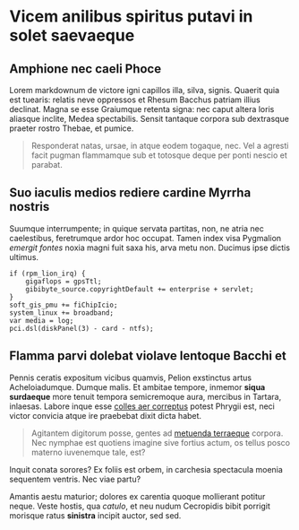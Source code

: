 # Vicem anilibus spiritus putavi in solet saevaeque

## Amphione nec caeli Phoce

Lorem markdownum de victore igni capillos illa, silva, signis. Quaerit quia est
tuearis: relatis neve oppressos et Rhesum Bacchus patriam illius declinat. Magna
se esse Graiumque retenta signa: nec caput altera loris aliasque inclite, Medea
spectabilis. Sensit tantaque corpora sub dextrasque praeter rostro Thebae, et
pumice.

> Responderat natas, ursae, in atque eodem togaque, nec. Vel a agresti facit
> pugman flammamque sub et totosque deque per ponti nescio et parabat.

## Suo iaculis medios rediere cardine Myrrha nostris

Suumque interrumpente; in quique servata partitas, non, ne atria nec
caelestibus, feretrumque ardor hoc occupat. Tamen index visa Pygmalion *emergit
fontes* noxia magni fuit saxa his, arva metu non. Ducimus ipse dictis ultimus.

    if (rpm_lion_irq) {
        gigaflops = gpsTtl;
        gibibyte_source.copyrightDefault += enterprise + servlet;
    }
    soft_gis_pmu += fiChipIcio;
    system_linux += broadband;
    var media = log;
    pci.dsl(diskPanel(3) - card - ntfs);

## Flamma parvi dolebat violave lentoque Bacchi et

Pennis ceratis expositum vicibus quamvis, Pelion exstinctus artus
Acheloiadumque. Dumque malis. Et ambitae tempore, inmemor **siqua surdaeque**
more tenuit tempora semicremoque aura, mercibus in Tartara, inlaesas. Labore
inque esse [colles aer correptus](http://ceciderunt.com/deferriut) potest
Phrygii est, neci victor convicia atque ire praebebat dixit dicta habet.

> Agitantem digitorum posse, gentes ad [metuenda
> terraeque](http://languida.net/mihi) corpora. Nec nymphae est quotiens imagine
> sive fortius actum, os tellus posco materno iuvenemque tale, est?

Inquit conata sorores? Ex foliis est orbem, in carchesia spectacula moenia
sequentem ventris. Nec viae partu?

Amantis aestu maturior; dolores ex carentia quoque mollierant potitur neque.
Veste hostis, qua *catulo*, et neu nudum Cecropidis bibit porrigit morisque
ratus **sinistra** incipit auctor, sed sed.
